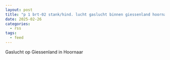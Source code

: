 ```yaml
---
layout: post
title: "p 1 brt-02 stank/hind. lucht gaslucht binnen giessenland hoornaar 187931"
date: 2025-02-26
categories: 
  - rss
tags: 
  - feed
---
```


Gaslucht op Giessenland in Hoornaar
